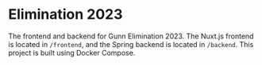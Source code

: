 # Elimination 2023
The frontend and backend for Gunn Elimination 2023. The Nuxt.js frontend is located in `/frontend`, and the Spring
backend is located in `/backend`. This project is built using Docker Compose.
